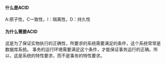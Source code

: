 #### 什么是ACID
A:原子性，C一致性，I：隔离性，D：持久性

#### 为什么需要ACID
这是为了保证实物执行的正确性，所要求的系统需要满足的条件，这个系统常常是数据库系统。
事务的运行环境需要满足这个条件，才能保证事务运行的正确。所以，这是系统的特性要求，而不是事务的特性要求。
